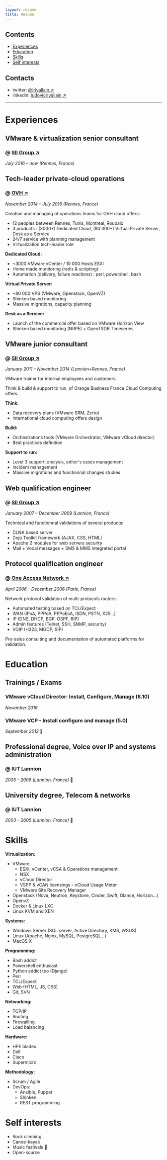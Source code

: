 ```yaml
---
layout: resume
title: Resume
---
```


## Contents
* [Experiences](#experiences)
* [Education](#education)
* [Skills](#skills)
* [Self interests](#self-interests)

## Contacts
* twitter: [@lrivallain ↗](https://twitter.com/lrivallain)
* linkedin: [ludovicrivallain ↗](https://www.linkedin.com/in/ludovicrivallain)

----

# Experiences

## VMware & virtualization senior consultant

### @ [SII Group ↗](http://groupe-sii.com)
*July 2016 – now (Rennes, France)*

## Tech-leader private-cloud operations

### @ [OVH ↗](http://ovh.com)

*November 2014 – July 2016 (Rennes, France)*

Creation and managing of operations teams for OVH cloud offers:

* 12 peoples between Rennes, Tunis, Montreal, Roubaix
* 3 products : (3000*) Dedicated Cloud, (80 000*) Virtual Private Server, Desk as a Service
* 24/7 service with planning management
* Virtualization tech-leader role

**Dedicated Cloud:**

* ~3000 VMware vCenter / 10 000 Hosts ESXi
* Home made monitoring (redis & scripting)
* Automation (delivery, failure reactions) : perl, powershell, bash

**Virtual Private Server:**

* ~80 000 VPS (VMware, Openstack, OpenVZ)
* Shinken based monitoring
* Massive migrations, capacity planning

**Desk as a Service:**

* Launch of the commercial offer based on VMware Horizon View
* Shinken based monitoring (NRPE) + OpenTSDB Timeseries

## VMware junior consultant

### @ [SII Group ↗](http://groupe-sii.com)

*January 2011 – November 2014 (Lannion+Rennes, France)*

VMware trainer for internal employees and customers.

Think & build & support to run, of Orange Business France Cloud Computing offers.

**Think:**

* Data recovery plans (VMware SRM, Zerto)
* International cloud computing offers design

**Build:**

* Orchestrations tools (VMware Orchestrator, VMware vCloud director)
* Best practices definition

**Support to run:**

* Level 3 support: analysis, editor's cases management
* Incident management
* Massive migrations and functionnal changes studies

## Web qualification engineer

### @ [SII Group ↗](http://groupe-sii.com) 

*January 2007 – December 2009 (Lannion, France)*

Technical and functionnal validations of several products:

* DLNA based server
* Dojo Toolkit framework (AJAX, CSS, HTML)
* Apache 2 modules for web servers security
* Mail + Vocal messages + SMS & MMS integrated portal

## Protocol qualification engineer

### @ [One Access Network ↗](http://www.oneaccess-net.com)

*April 2006 – December 2006 (Paris, France)*

Network protocol validation of multi-protocols routers:

* Automated testing based on TCL/Expect
* WAN (IPoA, PPPoA, PPPoEoA, ISDN, PSTN, X25...)
* IP (DNS, DHCP, BGP, OSPF, RIP)
* Admin features (Telnet, SSH, SNMP, sécurity)
* VOIP (H323, MGCP, SIP)

Pre-sales consulting and documentation of automated platforms for validation.

# Education

## Trainings / Exams

### VMware vCloud Director: Install, Configure, Manage (8.10)

*November 2016*

### VMware VCP - Install configure and manage (5.0)

*September 2012* 🏅

## Professional degree, Voice over IP and systems administration

### @ IUT Lannion

*2005 – 2006 (Lannion, France)* 🏅

## University degree, Telecom & networks

### @ IUT Lannion

*2003 – 2005 (Lannion, France)* 🏅

# Skills

**Virtualization:**

* VMware
  * ESXi, vCenter, vCSA & Operations management
  * NSX
  * vCloud Director
  * VSPP & vCAN licensings - vCloud Usage Meter
  * VMware Site Recovery Manager
* Openstack (Nova, Neutron, Keystone, Cinder, Swift, Glance, Horizon...)
* OpenvZ
* Docker & Linux LXC
* Linux KVM and XEN

**Systems:**

* Windows Server (SQL server, Active Directory, KMS, WSUS)
* Linux (Apache, Nginx, MySQL, PostgreSQL...)
* MacOS X

**Programming:**

* Bash addict
* Powershell enthusiast
* Python addict too (Django)
* Perl
* TCL/Expect
* Web (HTML, JS, CSS)
* Git, SVN

**Networking:**

* TCP/IP
* Routing
* Firewalling
* Load balancing

**Hardware:**

* HPE blades
* Dell
* Cisco
* Supermicro

**Methodology:**

* Scrum / Agile
* DevOps:
  * Ansible, Puppet
  * Shinken
  * REST programming

# Self interests

* Rock climbing
* Canoe-kayak
* Music festivals 🎵
* Open-source
